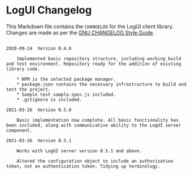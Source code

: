# LogUI Changelog

This Markdown file contains the `CHANGELOG` for the LogUI client library. Changes are made as per the [GNU CHANGELOG Style Guide](https://www.gnu.org/prep/standards/html_node/Style-of-Change-Logs.html).

```

2020-09-14  Version 0.4.0

    Implemented basic repository structure, including working build and test environment. Repository ready for the addition of existing library code.

    * NPM is the selected package manager.
    * package.json contains the necessary infrastructure to build and test the project.
    * Sample test sample.spec.js included.
    * .gitignore is included.

2021-03-26  Version 0.5.0

    Basic implementation now complete. All basic functionality has been included, along with communicative ability to the LogUI server component.

2021-03-26  Version 0.5.1

    Works with LogUI server version 0.5.1 and above.

    Altered the configuration object to include an authorisation token, not an authentication token. Tidying up terminology.
```